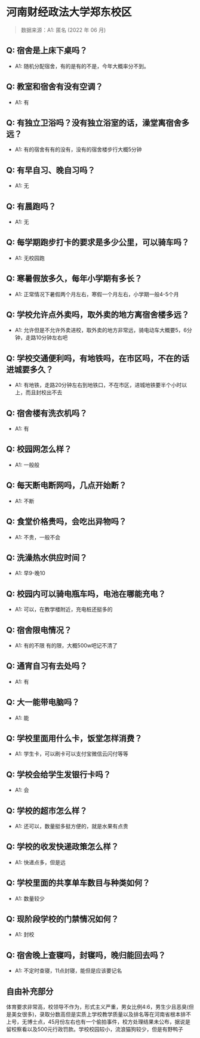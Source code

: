 # 河南财经政法大学郑东校区

> 数据来源：A1: 匿名 (2022 年 06 月)

## Q: 宿舍是上床下桌吗？

- A1: 随机分配宿舍，有的是有的不是，今年大概率分不到。

## Q: 教室和宿舍有没有空调？

- A1: 有

## Q: 有独立卫浴吗？没有独立浴室的话，澡堂离宿舍多远？

- A1: 有的宿舍有有的没有，没有的宿舍楼步行大概5分钟

## Q: 有早自习、晚自习吗？

- A1: 无

## Q: 有晨跑吗？

- A1: 无

## Q: 每学期跑步打卡的要求是多少公里，可以骑车吗？

- A1: 无校园跑

## Q: 寒暑假放多久，每年小学期有多长？

- A1: 正常情况下暑假两个月左右，寒假一个月左右，小学期一般4-5个月

## Q: 学校允许点外卖吗，取外卖的地方离宿舍楼多远？

- A1: 允许但是不允许外卖进校，取外卖的地方非常远，骑电动车大概要5，6分钟，走路10分钟左右吧

## Q: 学校交通便利吗，有地铁吗，在市区吗，不在的话进城要多久？

- A1: 有地铁，走路20分钟左右到地铁口，不在市区，进城地铁要半个小时以上，而且封校出不去

## Q: 宿舍楼有洗衣机吗？

- A1: 有

## Q: 校园网怎么样？

- A1: 一般般

## Q: 每天断电断网吗，几点开始断？

- A1: 不断

## Q: 食堂价格贵吗，会吃出异物吗？

- A1: 不贵，一般不会

## Q: 洗澡热水供应时间？

- A1: 早9-晚10

## Q: 校园内可以骑电瓶车吗，电池在哪能充电？

- A1: 可以，在教学楼附近，充电桩还挺多的

## Q: 宿舍限电情况？

- A1: 有的不限 有的限，大概500w吧记不清了

## Q: 通宵自习有去处吗？

- A1: 有

## Q: 大一能带电脑吗？

- A1: 能

## Q: 学校里面用什么卡，饭堂怎样消费？

- A1: 学生卡，可以刷卡可以支付宝微信云闪付等等

## Q: 学校会给学生发银行卡吗？

- A1: 会

## Q: 学校的超市怎么样？

- A1: 还可以，数量挺多挺方便的，就是水果有点贵

## Q: 学校的收发快递政策怎么样？

- A1: 快递点多，但是远

## Q: 学校里面的共享单车数目与种类如何？

- A1: 数量较少

## Q: 现阶段学校的门禁情况如何？

- A1: 封校

## Q: 宿舍晚上查寝吗，封寝吗，晚归能回去吗？

- A1: 不定时查寝，11点封寝，能但是应该要记名

## 自由补充部分

体育要求非常高，校领导不作为，形式主义严重，男女比例4:6，男生少且恶臭(但是美女很多)，录取分数高但是实质上学校教学质量以及排名等在河南省根本排不上号，无博士点，45月份左右也有一个偷拍事件，校方处理结果未公布，据说是留校察看以及500元行政罚款。学校校园较小，流浪猫狗较少，但是有野鸭子